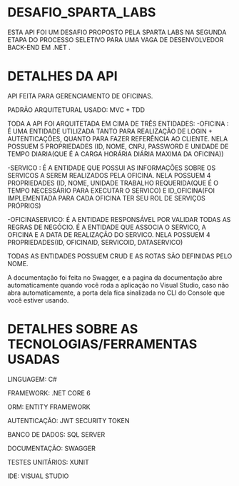 # DESAFIO_SPARTA_LABS

ESTA API FOI UM DESAFIO PROPOSTO PELA SPARTA LABS NA SEGUNDA ETAPA DO PROCESSO SELETIVO PARA UMA VAGA DE DESENVOLVEDOR BACK-END EM .NET .


# DETALHES DA API

API FEITA PARA GERENCIAMENTO DE OFICINAS.

PADRÃO ARQUITETURAL USADO: MVC + TDD

TODA A API FOI ARQUITETADA EM CIMA DE TRÊS ENTIDADES:
-OFICINA : É UMA ENTIDADE UTILIZADA TANTO PARA REALIZAÇÃO DE LOGIN + AUTENTICAÇÕES, QUANTO PARA FAZER REFERÊNCIA AO CLIENTE.
           NELA POSSUEM 5 PROPRIEDADES (ID, NOME, CNPJ, PASSWORD E UNIDADE DE TEMPO DIARIA(QUE É A CARGA HORÁRIA DIÁRIA MAXIMA DA OFICINA))
           
-SERVICO : É A ENTIDADE QUE POSSUI AS INFORMAÇÕES SOBRE OS SERVICOS A SEREM REALIZADOS PELA OFICINA.
           NELA POSSUEM 4 PROPRIEDADES (ID, NOME, UNIDADE TRABALHO REQUERIDA(QUE É O TEMPO NECESSÁRIO PARA EXECUTAR O SERVICO) E ID_OFICINA(FOI IMPLEMENTADA PARA CADA OFICINA TER SEU ROL DE SERVIÇOS PRÓPRIOS)

-OFICINASERVICO: É A ENTIDADE RESPONSÁVEL POR VALIDAR TODAS AS REGRAS DE NEGÓCIO. 
                 É A ENTIDADE QUE ASSOCIA O SERVICO, A OFICINA E A DATA DE REALIZAÇÃO DO SERVICO.
                 NELA POSSUEM 4 PROPRIEDADES(ID, OFICINAID, SERVICOID, DATASERVICO)
                 
 TODAS AS ENTIDADES POSSUEM CRUD E AS ROTAS SÃO DEFINIDAS PELO NOME.
 
A documentação foi feita no Swagger, e a pagina da documentação abre automaticamente quando você roda a aplicação no Visual Studio,
caso não abra automaticamente, a porta dela fica sinalizada no CLI do Console que você estiver usando.

                 
# DETALHES SOBRE AS TECNOLOGIAS/FERRAMENTAS USADAS

LINGUAGEM:        C#

FRAMEWORK:        .NET CORE 6

ORM:              ENTITY FRAMEWORK

AUTENTICAÇÃO:     JWT SECURITY TOKEN

BANCO DE DADOS:   SQL SERVER

DOCUMENTAÇÃO:     SWAGGER

TESTES UNITÁRIOS: XUNIT

IDE:              VISUAL STUDIO
